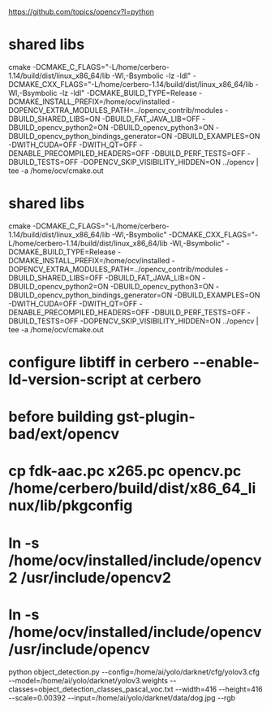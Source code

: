 https://github.com/topics/opencv?l=python

# shared libs
cmake -DCMAKE_C_FLAGS="-L/home/cerbero-1.14/build/dist/linux_x86_64/lib -Wl,-Bsymbolic -lz -ldl" -DCMAKE_CXX_FLAGS="-L/home/cerbero-1.14/build/dist/linux_x86_64/lib -Wl,-Bsymbolic -lz -ldl" -DCMAKE_BUILD_TYPE=Release -DCMAKE_INSTALL_PREFIX=/home/ocv/installed -DOPENCV_EXTRA_MODULES_PATH=../opencv_contrib/modules -DBUILD_SHARED_LIBS=ON -DBUILD_FAT_JAVA_LIB=OFF -DBUILD_opencv_python2=ON -DBUILD_opencv_python3=ON -DBUILD_opencv_python_bindings_generator=ON  -DBUILD_EXAMPLES=ON -DWITH_CUDA=OFF -DWITH_QT=OFF -DENABLE_PRECOMPILED_HEADERS=OFF -DBUILD_PERF_TESTS=OFF -DBUILD_TESTS=OFF -DOPENCV_SKIP_VISIBILITY_HIDDEN=ON ../opencv  | tee -a /home/ocv/cmake.out

# shared libs
cmake -DCMAKE_C_FLAGS="-L/home/cerbero-1.14/build/dist/linux_x86_64/lib -Wl,-Bsymbolic" -DCMAKE_CXX_FLAGS="-L/home/cerbero-1.14/build/dist/linux_x86_64/lib -Wl,-Bsymbolic" -DCMAKE_BUILD_TYPE=Release -DCMAKE_INSTALL_PREFIX=/home/ocv/installed -DOPENCV_EXTRA_MODULES_PATH=../opencv_contrib/modules -DBUILD_SHARED_LIBS=OFF -DBUILD_FAT_JAVA_LIB=ON -DBUILD_opencv_python2=ON -DBUILD_opencv_python3=ON -DBUILD_opencv_python_bindings_generator=ON  -DBUILD_EXAMPLES=ON -DWITH_CUDA=OFF -DWITH_QT=OFF -DENABLE_PRECOMPILED_HEADERS=OFF -DBUILD_PERF_TESTS=OFF -DBUILD_TESTS=OFF -DOPENCV_SKIP_VISIBILITY_HIDDEN=ON ../opencv  | tee -a /home/ocv/cmake.out
# configure  libtiff in cerbero  --enable-ld-version-script at cerbero

# before building gst-plugin-bad/ext/opencv
# cp fdk-aac.pc x265.pc opencv.pc /home/cerbero/build/dist/x86_64_linux/lib/pkgconfig
#  ln -s /home/ocv/installed/include/opencv2 /usr/include/opencv2
#  ln -s /home/ocv/installed/include/opencv /usr/include/opencv  

python object_detection.py  --config=/home/ai/yolo/darknet/cfg/yolov3.cfg --model=/home/ai/yolo/darknet/yolov3.weights --classes=object_detection_classes_pascal_voc.txt --width=416 --height=416 --scale=0.00392 --input=/home/ai/yolo/darknet/data/dog.jpg --rgb
